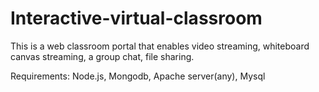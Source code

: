 # Interactive-virtual-classroom

This is a web classroom portal that enables video streaming, whiteboard canvas streaming, a group chat, file sharing.

Requirements:
Node.js,
Mongodb,
Apache server(any),
Mysql

